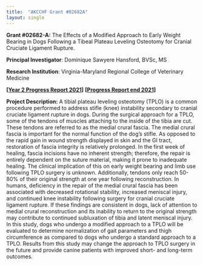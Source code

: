 ```yaml
---
title:  "AKCCHF Grant #02682A"
layout: single
---
```


**Grant #02682-A:** The Effects of a Modified Approach to Early Weight Bearing in Dogs Following a Tibeal Plateau Leveling Osteotomy for Cranial Cruciate Ligament Rupture.

**Principal Investigator**: Dominique Sawyere Hansford, BVSc, MS

**Research Institution**: Virginia-Maryland Regional College of Veterinary Medicine

**[[Year 2 Progress Report 2021](/files/akc02682amy2summary.pdf)]**
**[[Progress Report end 2021](/files/akcchf02682aey2summary.pdf)]**

**Project Description:** A tibial plateau leveling osteotomy (TPLO) is a common procedure performed to address stifle (knee) instability secondary to cranial cruciate ligament rupture in dogs. During the surgical approach for a TPLO, some of the tendons of muscles attaching to the inside of the tibia are cut. These tendons are referred to as the medial crural fascia. The medial crural fascia is important for the normal function of the dog’s stifle. As opposed to the rapid gain in wound strength displayed in skin and the GI tract, restoration of fascia integrity is relatively prolonged. In the first week of healing, fascia incisions have no inherent strength; therefore, the repair is entirely dependent on the suture material, making it prone to inadequate healing. The clinical implication of this on early weight bearing and limb use following TPLO surgery is unknown. Additionally, tendons only reach 50-80% of their original strength at one year following reconstruction. In humans, deficiency in the repair of the medial crural fascia has been associated with decreased rotational stability, increased meniscal injury, and continued knee instability following surgery for cranial cruciate ligament rupture. If these findings are consistent in dogs, lack of attention to medial crural reconstruction and its inability to return to the original strength may contribute to continued subluxation of tibia and latent meniscal injury. In this study, dogs who undergo a modified approach to a TPLO will be evaluated to determine normalization of gait parameters and thigh circumference as compared to dogs who undergo a standard approach to a TPLO. Results from this study may change the approach to TPLO surgery in the future and provide canine patients with improved short- and long-term outcomes.

